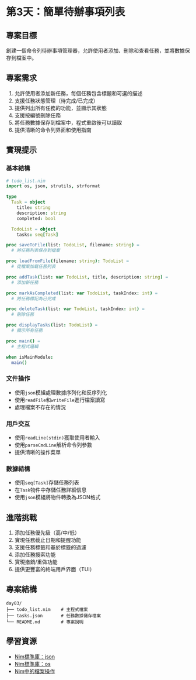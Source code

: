 # 第3天：簡單待辦事項列表

## 專案目標

創建一個命令列待辦事項管理器，允許使用者添加、刪除和查看任務，並將數據保存到檔案中。

## 專案需求

1. 允許使用者添加新任務，每個任務包含標題和可選的描述
2. 支援任務狀態管理（待完成/已完成）
3. 提供列出所有任務的功能，並顯示其狀態
4. 支援按編號刪除任務
5. 將任務數據保存到檔案中，程式重啟後可以讀取
6. 提供清晰的命令列界面和使用指南

## 實現提示

### 基本結構
```nim
# todo_list.nim
import os, json, strutils, strformat

type
  Task = object
    title: string
    description: string
    completed: bool

  TodoList = object
    tasks: seq[Task]

proc saveToFile(list: TodoList, filename: string) =
  # 將任務列表保存到檔案

proc loadFromFile(filename: string): TodoList =
  # 從檔案加載任務列表

proc addTask(list: var TodoList, title, description: string) =
  # 添加新任務

proc markAsCompleted(list: var TodoList, taskIndex: int) =
  # 將任務標記為已完成

proc deleteTask(list: var TodoList, taskIndex: int) =
  # 刪除任務

proc displayTasks(list: TodoList) =
  # 顯示所有任務

proc main() =
  # 主程式邏輯

when isMainModule:
  main()
```

### 文件操作
- 使用`json`模組處理數據序列化和反序列化
- 使用`readFile`和`writeFile`進行檔案讀寫
- 處理檔案不存在的情況

### 用戶交互
- 使用`readLine(stdin)`獲取使用者輸入
- 使用`parseCmdLine`解析命令列參數
- 提供清晰的操作菜單

### 數據結構
- 使用`seq[Task]`存儲任務列表
- 在`Task`物件中存儲任務詳細信息
- 使用`json`模組將物件轉換為JSON格式

## 進階挑戰

1. 添加任務優先級（高/中/低）
2. 實現任務截止日期和提醒功能
3. 支援任務標籤和基於標籤的過濾
4. 添加任務搜索功能
5. 實現撤銷/重做功能
6. 提供更豐富的終端用戶界面（TUI）

## 專案結構

```
day03/
├── todo_list.nim    # 主程式檔案
├── tasks.json       # 任務數據儲存檔案
└── README.md        # 專案說明
```

## 學習資源

- [Nim標準庫：json](https://nim-lang.org/docs/json.html)
- [Nim標準庫：os](https://nim-lang.org/docs/os.html)
- [Nim中的檔案操作](https://nim-lang.org/docs/io.html)
